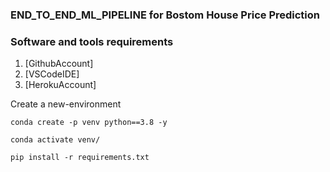 ### END_TO_END_ML_PIPELINE for Bostom House Price Prediction

### Software and tools requirements
1. [GithubAccount]
2. [VSCodeIDE]
3. [HerokuAccount]


Create a new-environment

```
conda create -p venv python==3.8 -y
```
```
conda activate venv/
```
```
pip install -r requirements.txt
```

